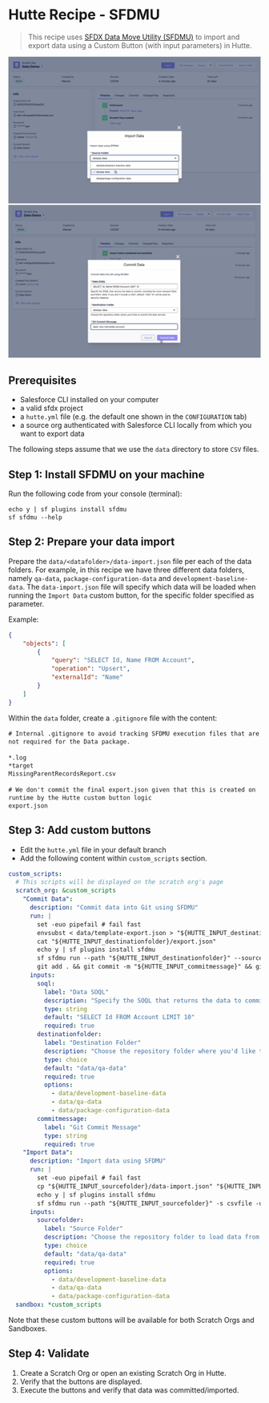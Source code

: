 # Hutte Recipe - SFDMU

> This recipe uses [SFDX Data Move Utility (SFDMU)](https://github.com/forcedotcom/SFDX-Data-Move-Utility) to import and export data using a Custom Button (with input parameters) in Hutte.

<img src="./docs/images/import-data-button.png" alt="drawing" width="700"/>
<img src="./docs/images/commit-data-button.png" alt="drawing" width="700"/>

## Prerequisites

- Salesforce CLI installed on your computer
- a valid sfdx project
- a `hutte.yml` file (e.g. the default one shown in the `CONFIGURATION` tab)
- a source org authenticated with Salesforce CLI locally from which you want to export data

The following steps assume that we use the `data` directory to store `CSV` files.

## Step 1: Install SFDMU on your machine

Run the following code from your console (terminal):

```console
echo y | sf plugins install sfdmu
sf sfdmu --help
```

## Step 2: Prepare your data import

Prepare the `data/<datafolder>/data-import.json` file per each of the data folders. For example, in this recipe we have three different data folders, namely `qa-data`, `package-configuration-data` and `development-baseline-data`. The `data-import.json` file will specify which data will be loaded when running the `Import Data` custom button, for the specific folder specified as parameter.

Example:

```json
{
	"objects": [
		{
			"query": "SELECT Id, Name FROM Account",
			"operation": "Upsert",
			"externalId": "Name"
		}
	]
}
```

Within the `data` folder, create a `.gitignore` file with the content:

```text
# Internal .gitignore to avoid tracking SFDMU execution files that are not required for the Data package.

*.log
*target
MissingParentRecordsReport.csv

# We don't commit the final export.json given that this is created on runtime by the Hutte custom button logic
export.json
```

## Step 3: Add custom buttons

- Edit the `hutte.yml` file in your default branch
- Add the following content within `custom_scripts` section.

```yaml
custom_scripts:
  # This scripts will be displayed on the scratch org's page
  scratch_org: &custom_scripts
    "Commit Data":
      description: "Commit data into Git using SFDMU"
      run: |
        set -euo pipefail # fail fast
        envsubst < data/template-export.json > "${HUTTE_INPUT_destinationfolder}/export.json"
        cat "${HUTTE_INPUT_destinationfolder}/export.json"
        echo y | sf plugins install sfdmu
        sf sfdmu run --path "${HUTTE_INPUT_destinationfolder}" --sourceusername "${SALESFORCE_USERNAME}" --targetusername csvfile --filelog 0 -n
        git add . && git commit -m "${HUTTE_INPUT_commitmessage}" && git push origin "${HUTTE_GIT_SOURCE_BRANCH}"
      inputs:
        soql:
          label: "Data SOQL"
          description: "Specify the SOQL that returns the data to commit, including the more relevant fields and filters."
          type: string
          default: "SELECT Id FROM Account LIMIT 10"
          required: true
        destinationfolder:
          label: "Destination Folder"
          description: "Choose the repository folder where you'd like to commit the data records."
          type: choice
          default: "data/qa-data"
          required: true
          options:
            - data/development-baseline-data
            - data/qa-data
            - data/package-configuration-data
        commitmessage:
          label: "Git Commit Message"
          type: string
          required: true
    "Import Data":
      description: "Import data using SFDMU"
      run: |
        set -euo pipefail # fail fast
        cp "${HUTTE_INPUT_sourcefolder}/data-import.json" "${HUTTE_INPUT_sourcefolder}/export.json"
        echo y | sf plugins install sfdmu
        sf sfdmu run --path "${HUTTE_INPUT_sourcefolder}" -s csvfile -u "${SALESFORCE_USERNAME}" --filelog 0 -n
      inputs:
        sourcefolder:
          label: "Source Folder"
          description: "Choose the repository folder to load data from."
          type: choice
          default: "data/qa-data"
          required: true
          options:
            - data/development-baseline-data
            - data/qa-data
            - data/package-configuration-data
  sandbox: *custom_scripts
```

Note that these custom buttons will be available for both Scratch Orgs and Sandboxes.

## Step 4: Validate

1. Create a Scratch Org or open an existing Scratch Org in Hutte.
2. Verify that the buttons are displayed.
3. Execute the buttons and verify that data was committed/imported.
